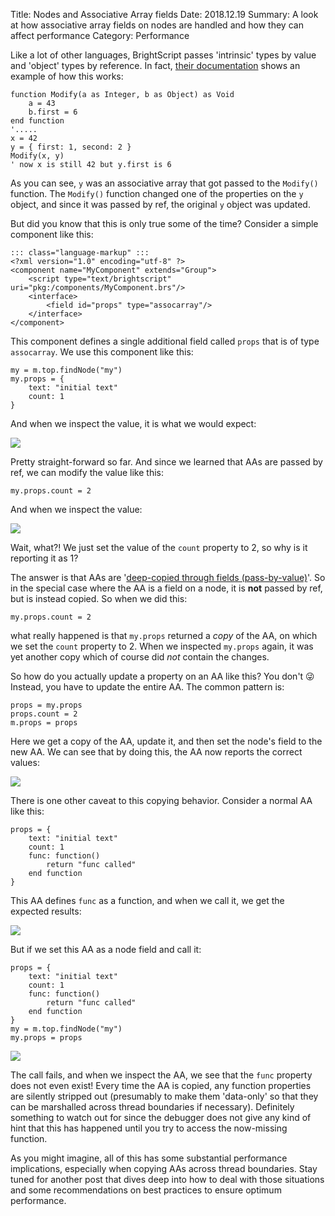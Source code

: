 Title: Nodes and Associative Array fields
Date: 2018.12.19
Summary: A look at how associative array fields on nodes are handled and how they can affect performance
Category: Performance

Like a lot of other languages, BrightScript passes 'intrinsic' types by value and 'object' types by reference. In fact, [their documentation][ByRefDoc] shows an example of how this works:

    function Modify(a as Integer, b as Object) as Void
        a = 43
        b.first = 6
    end function
    '.....
    x = 42
    y = { first: 1, second: 2 }
    Modify(x, y)
    ' now x is still 42 but y.first is 6

As you can see, `y` was an associative array that got passed to the `Modify()` function. The `Modify()` function changed one of the properties on the `y` object, and since it was passed by ref, the original `y` object was updated.

But did you know that this is only true some of the time? Consider a simple component like this:

    ::: class="language-markup" :::
    <?xml version="1.0" encoding="utf-8" ?>
    <component name="MyComponent" extends="Group">
        <script type="text/brightscript" uri="pkg:/components/MyComponent.brs"/>
        <interface>
            <field id="props" type="assocarray"/>
        </interface>
    </component>

This component defines a single additional field called `props` that is of type `assocarray`. We use this component like this:

    my = m.top.findNode("my")
    my.props = {
        text: "initial text"
        count: 1
    }

And when we inspect the value, it is what we would expect:

<img src="/img/node_aa_1.png" />

Pretty straight-forward so far. And since we learned that AAs are passed by ref, we can modify the value like this:

`my.props.count = 2`

And when we inspect the value:

<img src="/img/node_aa_2.png" />

Wait, what?! We just set the value of the `count` property to 2, so why is it reporting it as 1?

The answer is that AAs are '[deep-copied through fields (pass-by-value)][DeepCopied]'. So in the special case where the AA is a field on a node, it is **not** passed by ref, but is instead copied. So when we did this:

`my.props.count = 2`

what really happened is that `my.props` returned a *copy* of the AA, on which we set the `count` property to 2. When we inspected `my.props` again, it was yet another copy which of course did *not* contain the changes.

So how do you actually update a property on an AA like this? You don't 😜 Instead, you have to update the entire AA. The common pattern is:

    props = my.props
    props.count = 2
    m.props = props

Here we get a copy of the AA, update it, and then set the node's field to the new AA. We can see that by doing this, the AA now reports the correct values:

<img src="/img/node_aa_3.png" />

There is one other caveat to this copying behavior. Consider a normal AA like this:

    props = {
        text: "initial text"
        count: 1
        func: function()
            return "func called"
        end function
    }

This AA defines `func` as a function, and when we call it, we get the expected results:

<img src="/img/node_aa_4.png" />

But if we set this AA as a node field and call it:

    props = {
        text: "initial text"
        count: 1
        func: function()
            return "func called"
        end function
    }
    my = m.top.findNode("my")
    my.props = props

<img src="/img/node_aa_5.png" />

The call fails, and when we inspect the AA, we see that the `func` property does not even exist! Every time the AA is copied, any function properties are silently stripped out (presumably to make them 'data-only' so that they can be marshalled across thread boundaries if necessary). Definitely something to watch out for since the debugger does not give any kind of hint that this has happened until you try to access the now-missing function.

As you might imagine, all of this has some substantial performance implications, especially when copying AAs across thread boundaries. Stay tuned for another post that dives deep into how to deal with those situations and some recommendations on best practices to ensure optimum performance.

[ByRefDoc]: https://sdkdocs.roku.com/display/sdkdoc/Component+Architecture#ComponentArchitecture-Intrinsictypesandobjecttypes
[DeepCopied]: https://sdkdocs.roku.com/display/sdkdoc/Optimization+Techniques#OptimizationTechniques-DataFlow
